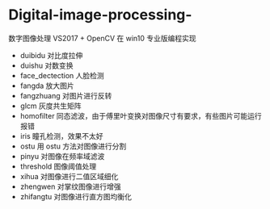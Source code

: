 # Digital-image-processing-
数字图像处理 VS2017 + OpenCV 在 win10 专业版编程实现
- duibidu
对比度拉伸
- duishu
对数变换
- face_dectection
人脸检测
- fangda
放大图片
- fangzhuang
对图片进行反转
- glcm
灰度共生矩阵
- homofilter
同态滤波，由于傅里叶变换对图像尺寸有要求，有些图片可能运行报错
- iris
瞳孔检测，效果不太好
- ostu
用 ostu 方法对图像进行分割
- pinyu
对图像在频率域滤波
- threshold
图像阈值处理
- xihua
对图像进行二值区域细化
- zhengwen
对掌纹图像进行增强
- zhifangtu
对图像进行直方图均衡化

